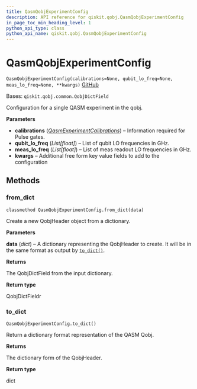 ```yaml
---
title: QasmQobjExperimentConfig
description: API reference for qiskit.qobj.QasmQobjExperimentConfig
in_page_toc_min_heading_level: 1
python_api_type: class
python_api_name: qiskit.qobj.QasmQobjExperimentConfig
---
```


# QasmQobjExperimentConfig

<span id="qiskit.qobj.QasmQobjExperimentConfig" />

`QasmQobjExperimentConfig(calibrations=None, qubit_lo_freq=None, meas_lo_freq=None, **kwargs)` [GitHub](https://github.com/qiskit/qiskit/tree/stable/0.21/qiskit/qobj/qasm_qobj.py "view source code")

Bases: `qiskit.qobj.common.QobjDictField`

Configuration for a single QASM experiment in the qobj.

**Parameters**

*   **calibrations** ([*QasmExperimentCalibrations*](qiskit.qobj.QasmExperimentCalibrations "qiskit.qobj.QasmExperimentCalibrations")) – Information required for Pulse gates.
*   **qubit\_lo\_freq** (*List\[float]*) – List of qubit LO frequencies in GHz.
*   **meas\_lo\_freq** (*List\[float]*) – List of meas readout LO frequencies in GHz.
*   **kwargs** – Additional free form key value fields to add to the configuration

## Methods

### from\_dict

<span id="qiskit.qobj.QasmQobjExperimentConfig.from_dict" />

`classmethod QasmQobjExperimentConfig.from_dict(data)`

Create a new QobjHeader object from a dictionary.

**Parameters**

**data** (*dict*) – A dictionary representing the QobjHeader to create. It will be in the same format as output by [`to_dict()`](qiskit.qobj.QasmQobjExperimentConfig#to_dict "qiskit.qobj.QasmQobjExperimentConfig.to_dict").

**Returns**

The QobjDictField from the input dictionary.

**Return type**

QobjDictFieldr

### to\_dict

<span id="qiskit.qobj.QasmQobjExperimentConfig.to_dict" />

`QasmQobjExperimentConfig.to_dict()`

Return a dictionary format representation of the QASM Qobj.

**Returns**

The dictionary form of the QobjHeader.

**Return type**

dict


